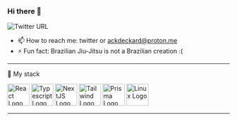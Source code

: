 ### Hi there 👋

![Twitter URL](https://img.shields.io/twitter/url?label=Ackdeckard&logoColor=%23990D35&style=social&url=https%3A%2F%2Ftwitter.com%2Fackdeckard)

- 📫 How to reach me: twitter or ackdeckard@proton.me 
- ⚡ Fun fact: Brazilian Jiu-Jitsu is not a Brazilian creation :( 


---

🧰 My stack



<img src="https://cdn.worldvectorlogo.com/logos/react-2.svg" alt="React Logo" width="50" height="50"/> <img src="https://cdn.worldvectorlogo.com/logos/typescript.svg" alt="Typescript Logo" width="50" height="50"/> <img src="https://cdn.worldvectorlogo.com/logos/nextjs-2.svg" alt="NextJS Logo" width="50" height="50"/> <img src="https://cdn.worldvectorlogo.com/logos/tailwind-css-1.svg" alt="Tailwind Logo" width="50" height="50"/> <img src="https://cdn.worldvectorlogo.com/logos/prisma-2.svg" alt="Prisma Logo" width="50" height="50"/> <img src="https://cdn.worldvectorlogo.com/logos/linux-tux.svg" alt="Linux Logo" width="50" height="50"/>

---
